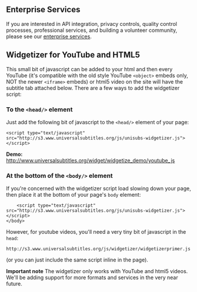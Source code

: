 ## Enterprise Services

If you are interested in API integration, privacy controls, quality control processes, professional services, and building a volunteer community, please see our [enterprise services](http://www.universalsubtitles.org/en/enterprise/).

## Widgetizer for YouTube and HTML5

This small bit of javascript can be added to your html and then every YouTube (it's compatible with the old style YouTube `<object>` embeds only, NOT the newer `<iframe>` embeds) or html5 video on the site will have the subtitle tab attached below.  There are a few ways to add the widgetizer script:

### To the `<head/>` element

Just add the following bit of javascript to the `<head/>` element of your page:

`<script type="text/javascript" src="http://s3.www.universalsubtitles.org/js/unisubs-widgetizer.js"></script>`

**Demo:** http://www.universalsubtitles.org/widget/widgetize_demo/youtube_js

### At the bottom of the `<body/>` element

If you're concerned with the widgetizer script load slowing down your page, then place it at the bottom of your page's `body` element:


        <script type="text/javascript" src="http://s3.www.universalsubtitles.org/js/unisubs-widgetizer.js"></script>
    </body>

However, for youtube videos, you'll need a very tiny bit of javascript in the `head`:

`http://s3.www.universalsubtitles.org/js/widgetizer/widgetizerprimer.js`

(or you can just include the same script inline in the page).

**Important note** The widgetizer only works with YouTube and html5 videos. We'll be adding support for more formats and services in the very near future.